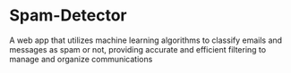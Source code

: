 # Spam-Detector

A web app that utilizes machine learning algorithms to classify emails and messages as spam or not, providing
accurate and efficient filtering to manage and organize communications
